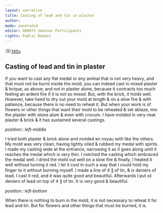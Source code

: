 ```yaml
---
layout: narrative
title: Casting of lead and tin in plaster
author:
mode: annotated
editor: GR8975 Seminar Participants
rights: Public Domain
---
```


 <a href="http://gallica.bnf.fr/ark:/12148/btv1b10500001g/f286.item.r="><img src="../assets/photo-icon.png" alt="folio images" style="display:inline-block; margin-bottom:-3px;">140v</a><br/> 
## Casting of lead and tin in plaster

  
 If you want to cast any flat medal or any animal that is not very heavy, and that must not be burnt inside the mold, you can indeed cast in mixed plaster & brique, as above; and not in plaster alone, because it contracts too much feeling an ardent fire if it is not so mixed. But, with the brick, it holds well. However, take heed to dry out your mold at length & on a slow fire & with patience, because there is no need to reheat it. But when your work is of flowers or other things that want their mold to be reheated & set ablaze, mix the plaster with stone alum & even with crocum. I have molded in very neat plaster & brick & it has sustained several castings. 
 
*position:: left-middle*

 I tried both plaster & brick alone and molded en noyau with like the others. My mold was very clean, having lightly oiled & rubbed my medal with spirits. I made my casting wide at the entrance, narrowing it as it goes along until it reaches the medal which is very thin. I notched the casting which embraced the medal well. I dried the mold out well on a slow fire & finally, I heated it well without turning it red. I let it cool in such a way that I could hold my finger to it without burning myself. I made a line of 4 ℥ of tin, & ix deniers of lead. I cast it red, and it was quite good and beautiful. Afterwards I put xii deniers of lead on top of 4 ℥ of tin. It is very good & beautiful. 
 
*position:: left-bottom*

 When there is nothing to burn in the mold, it is not necessary to reheat it for lead and tin. But for flowers and other things that must be burned, it is. 
  